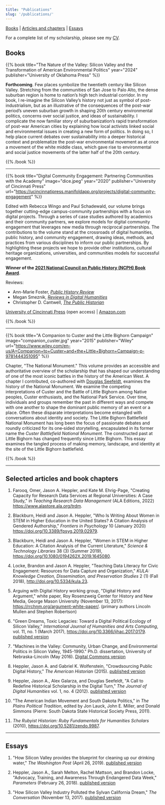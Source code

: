 ```yaml
---
title: "Publications"
slug: '/publications/'
---
```


[Books](#books-and-projects) | [Articles and chapters](#articles) | [Essays](#essays)

For a complete list of my scholarship, please see my [CV](https://jasonheppler.org/files/jah-cv.pdf).

<a name="books-and-projects"></a>

## Books

{{% book title="The Nature of the Valley: Silicon Valley and the Transformation of American Environmental Politics" year="2024" publisher="University of Oklahoma Press" %}}

**Forthcoming**. Few places symbolize the twentieth century like Silicon Valley. Stretching from the communities of San Jose to Palo Alto, the dense suburban region is home to nation’s high tech industrial corridor. In my book, I re-imagine the Silicon Valley’s history not just as symbol of post-industrialism, but as an illustrative of the consequences of the post-war period’s uneven suburban growth in shaping 20th century environmental politics, concerns over social justice, and ideas of sustainability. I complicate the now familiar story of suburbanization’s rapid transformation of post-war American cities by explaining how local activists linked social and environmental issues in creating a new form of politics. In doing so, I help place current debates over sustainability into a deeper historical context and problematize the post-war environmental movement as at once a movement of the white middle class, which gave rise to environmental and social justice movements of the latter half of the 20th century.

{{% /book %}}

-------------------------------------------------------------------

{{% book title="Digital Community Engagement: Partnering Communities with the Academy" image="dice.jpeg" year="2020" publisher="University of Cincinnati Press" url="https://ucincinnatipress.manifoldapp.org/projects/digital-community-engagement" %}}

Edited with Rebecca Wingo and Paul Schadewald, our volume brings together cutting-edge campus-community partnerships with a focus on digital projects. Through a series of case studies authored by academics and their community partners, we explore models for digital community engagement that leverages new media through reciprocal partnerships. The contributions to the volume stand at the crossroads of digital humanities, public history, and community engagement, drawing ideas, methods, and practices from various disciplines to inform our public partnerships. By highlighting these projects we hope to provide other institutions, cultural heritage organizations, universities, and communities models for successful engagement.

**Winner of the [2021 National Council on Public History (NCPH) Book Award](https://ncph.org/about/awards/book-award/)**.

Reviews: 

- Ann-Marie Foster, *[Public History Review](https://epress.lib.uts.edu.au/journals/index.php/phrj/article/view/7427/7564)*
- Megan Smeznik, *[Reviews in Digital Humanities](https://reviewsindh.pubpub.org/pub/digital-community-engagement/release/2)*
- Christopher D. Cantwell, *[The Public Historian](https://online.ucpress.edu/tph/article-abstract/43/3/125/118047/Review-Digital-Community-Engagement-Partnering?redirectedFrom=fulltext)*

[University of Cincinnati Press](https://ucincinnatipress.manifoldapp.org/projects/digital-community-engagement) (open access) | [Amazon.com](https://www.amazon.com/Digital-Community-Engagement-Partnering-Communities/dp/1947602519/ref=sr_1_1?dchild=1&keywords=digital+community+engagement&qid=1607369554&sr=8-1)

{{% /book %}}

-------------------------------------------------------------------

{{% book title="A Companion to Custer and the Little Bighorn Campaign" image="companion_custer.jpg" year="2015" publisher="Wiley" url="https://www.wiley.com/en-us/A+Companion+to+Custer+and+the+Little+Bighorn+Campaign-p-9781444351095" %}}

Chapter, "The National Monument." This volume provides an accessible and authoritative overview of the scholarship that has shaped our understanding of one of the most iconic battles in the history of the American West. A chapter I contributed, co-authored with [Douglas Seefeldt](https://dougseefeldt.net/about-2/), examines the history of the National Monument. We examine the competing interpretations of Custer and the Battle of Little Bighorn among Native peoples, Custer enthusiasts, and the National Park Service. Over time, individuals and groups remember the past in different ways and compete with one another to shape the dominant public memory of an event or a place. Often these disparate interpretations become entangled with conversations about identity and society. The Little Bighorn Battlefield National Monument has long been the focus of passionate debates and roundly criticized for its one‐sided storytelling, encapsulated in its former name the *Custer Battlefield National Monument*. The constructed past at Little Bighorn has changed frequently since Little Bighorn. This essay examines the tangled process of making memory, landscape, and identity at the site of the Little Bighorn battlefield.

{{% /book %}}

-------------------------------------------------------------------

<a name="articles"></a>

## Selected articles and book chapters

1. Farooq, Omer, Jason A. Heppler, and Kate M. Ehrig-Page, "Creating Capacity for Research Data Services at Regional Universities: A Case Study," in *Teaching Research Data Management* (ALA Editions, 2022) <https://www.alastore.ala.org/trdm>.

2. Blackburn, Heidi and Jason A. Heppler, "Who Is Writing About Women in STEM in Higher Education in the United States? A Citation Analysis of Gendered Authorship," *Frontiers in Psychology* 10 (January 2020) <https://doi.org/10.3389/fpsyg.2019.02979>.

3. Blackburn, Heidi and Jason A. Heppler, "Women in STEM in Higher Education: A Citation Analysis of the Current Literature," *Science & Technology Libraries* 38 (3) (Summer 2019), <https://doi.org/10.1080/0194262X.2019.1645080>.

4. Locke, Brandon and Jason A. Heppler, "Teaching Data Literacy for Civic Engagement: Resources for Data Capture and Organization," *KULA: Knowledge Creation, Dissemination, and Preservation Studies* 2 (1) (Fall 2018), <http://doi.org/10.5334/kula.23>.

5. Arguing with Digital History working group, "Digital History and Argument," white paper, Roy Rosenzweig Center for History and New Media, George Mason University (November 13, 2017): <https://rrchnm.org/argument-white-paper/>. (primary authors Lincoln Mullen and Stephen Robertson)

6. "Green Dreams, Toxic Legacies: Toward a Digital Political Ecology of Silicon Valley," *International Journal of Humanities and Arts Computing*, vol. 11, no. 1 (March 2017), <https://doi.org/10.3366/ijhac.2017.0179>. [published version](https://www.euppublishing.com/doi/full/10.3366/ijhac.2017.0179)

7. "Machines in the Valley: Community, Urban Change, and Environmental Politics in Silicon Valley, 1945-1990." Ph.D. dissertation, University of Nebraska-Lincoln (May 2016). [Digital Commons version](http://digitalcommons.unl.edu/historydiss/86/)

8. Heppler, Jason A. and Gabriel K. Wolfenstein, "Crowdsourcing Public Digital History," *The American Historian* (2015). [published version](http://tah.oah.org/content/crowdsourcing-digital-public-history/)

9.  Heppler, Jason A., Alex Galarza, and Douglas Seefeldt, "A Call to Redefine Historical Scholarship in the Digital Turn," *The Journal of Digital Humanities* vol. 1, no. 4 (2012). [published version](http://journalofdigitalhumanities.org/1-4/a-call-to-redefine-historical-scholarship-in-the-digital-turn/)

10. "The American Indian Movement and South Dakota Politics," in *The Plains Political Tradition*, edited by Jon Lauck, John E. Miller, and Donald Simmons (Pierre: South Dakota State Historical Society Press, 2011).

11. *The Rubyist Historian: Ruby Fundamentals for Humanities Scholars* (2010), <https://doi.org/10.5281/zendo.9987>.

-------------------------------------------------------------------

<a name="essays"></a>

## Essays

1. "How Silicon Valley provides the blueprint for cleaning up our drinking water," *The Washington Post* (April 26, 2019). [published version](https://www.washingtonpost.com/outlook/2019/04/26/how-silicon-valley-provides-blueprint-cleaning-up-our-drinking-water/)

2. Heppler, Jason A., Sarah Melton, Rachel Mattson, and Brandon Locke, "Advocacy, Training, and Awareness Through Endangered Data Week," *Parameters* (February 26, 2018). [published version](http://parameters.ssrc.org/2018/03/advocacy-training-and-awareness-through-endangered-data-week/)

3. "How Silicon Valley Industry Polluted the Sylvan California Dream," *The Conversation* (November 13, 2017). [published version](https://theconversation.com/how-silicon-valley-industry-polluted-the-sylvan-california-dream-85810)